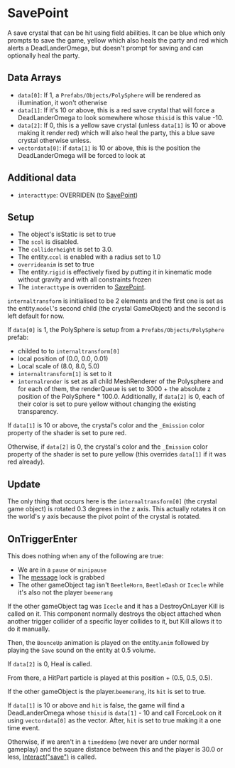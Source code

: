 # SavePoint
A save crystal that can be hit using field abilities. It can be blue which only prompts to save the game, yellow which also heals the party and red which alerts a DeadLanderOmega, but doesn't prompt for saving and can optionally heal the party.

## Data Arrays
- `data[0]`: If 1, a `Prefabs/Objects/PolySphere` will be rendered as illumination, it won't otherwise
- `data[1]`: If it's 10 or above, this is a red save crystal that will force a DeadLanderOmega to look somewhere whose `thisid` is this value -10.
- `data[2]`: If 0, this is a yellow save crystal (unless `data[1]` is 10 or above making it render red) which will also heal the party, this a blue save crystal otherwise unless.
- `vectordata[0]`: if `data[1]` is 10 or above, this is the position the DeadLanderOmega will be forced to look at

## Additional data
- `interacttype`: OVERRIDEN (to [SavePoint](../Interaction/SavePoint.md))

## Setup
- The object's isStatic is set to true   
- The `scol` is disabled. 
- The `colliderheight` is set to 3.0.
- The entity.`ccol` is enabled with a radius set to 1.0
- `overrideanim` is set to true
- The entity.`rigid` is effectively fixed by putting it in kinematic mode without gravity and with all constraints frozen
- The `interacttype` is overriden to [SavePoint](../Interaction/SavePoint.md).

`internaltransform` is initialised to be 2 elements and the first one is set as the entity.`model`'s second child (the crystal GameObject) and the second is left default for now.

If `data[0]` is 1, the PolySphere is setup from a `Prefabs/Objects/PolySphere` prefab:
- childed to to `internaltransform[0]`
- local position of (0.0, 0.0, 0.01)
- Local scale of (8.0, 8.0, 5.0)
- `internaltransform[1]` is set to it
- `internalrender` is set as all child MeshRenderer of the Polysphere and for each of them, the renderQueue is set to 3000 + the absolute z position of the PolySphere * 100.0. Additionally, if `data[2]` is 0, each of their color is set to pure yellow without changing the existing transparency.

If `data[1]` is 10 or above, the crystal's color and the `_Emission` color property of the shader is set to pure red.

Otherwise, if `data[2]` is 0, the crystal's color and the `_Emission` color property of the shader is set to pure yellow (this overrides `data[1]` if it was red already).

## Update
The only thing that occurs here is the `internaltransform[0]` (the crystal game object) is rotated 0.3 degrees in the z axis. This actually rotates it on the world's y axis because the pivot point of the crystal is rotated.

## OnTriggerEnter
This does nothing when any of the following are true:
- We are in a `pause` or `minipause`
- The [message](../../../SetText/Notable%20states.md#message) lock is grabbed
- The other gameObject tag isn't `BeetleHorn`, `BeetleDash` or `Icecle` while it's also not the player `beemerang`

If the other gameObject tag was `Icecle` and it has a DestroyOnLayer Kill is called on it. This component normally destroys the object attached when another trigger collider of a specific layer collides to it, but Kill allows it to do it manually.

Then, the `BounceUp` animation is played on the entity.`anim` followed by playing the `Save` sound on the entity at 0.5 volume.

If `data[2]` is 0, Heal is called.

From there, a HitPart particle is played at this position + (0.5, 0.5, 0.5).

If the other gameObject is the player.`beemerang`, its `hit` is set to true.

If `data[1]` is 10 or above and `hit` is false, the game will find a DeadLanderOmega whose `thisid` is `data[1]` - 10 and call ForceLook on it using `vectordata[0]` as the vector. After, `hit` is set to true making it a one time event.

Otherwise, if we aren't in a `timeddemo` (we never are under normal gameplay) and the square distance between this and the player is 30.0 or less, [Interact("save")](../Interact.md) is called.
